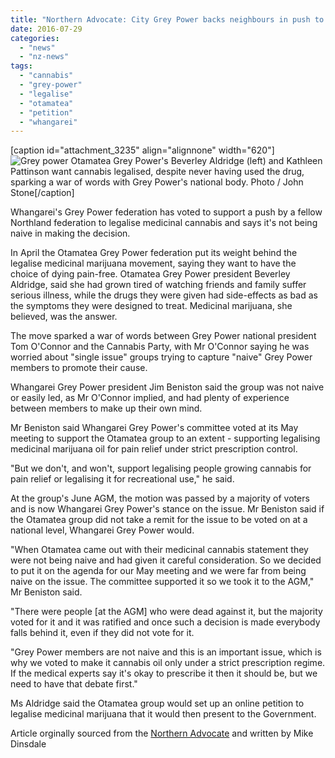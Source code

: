 ```yaml
---
title: "Northern Advocate: City Grey Power backs neighbours in push to legalise medicinal cannabis"
date: 2016-07-29
categories: 
  - "news"
  - "nz-news"
tags: 
  - "cannabis"
  - "grey-power"
  - "legalise"
  - "otamatea"
  - "petition"
  - "whangarei"
---
```


\[caption id="attachment\_3235" align="alignnone" width="620"\]![Grey power](/wp-content/uploads/2016/07/Beverly-Aldridge.jpg) Otamatea Grey Power's Beverley Aldridge (left) and Kathleen Pattinson want cannabis legalised, despite never having used the drug, sparking a war of words with Grey Power's national body. Photo / John Stone\[/caption\]

Whangarei's Grey Power federation has voted to support a push by a fellow Northland federation to legalise medicinal cannabis and says it's not being naive in making the decision.

In April the Otamatea Grey Power federation put its weight behind the legalise medicinal marijuana movement, saying they want to have the choice of dying pain-free. Otamatea Grey Power president Beverley Aldridge, said she had grown tired of watching friends and family suffer serious illness, while the drugs they were given had side-effects as bad as the symptoms they were designed to treat. Medicinal marijuana, she believed, was the answer.

The move sparked a war of words between Grey Power national president Tom O'Connor and the Cannabis Party, with Mr O'Connor saying he was worried about "single issue" groups trying to capture "naive" Grey Power members to promote their cause.

Whangarei Grey Power president Jim Beniston said the group was not naive or easily led, as Mr O'Connor implied, and had plenty of experience between members to make up their own mind.

Mr Beniston said Whangarei Grey Power's committee voted at its May meeting to support the Otamatea group to an extent - supporting legalising medicinal marijuana oil for pain relief under strict prescription control.

"But we don't, and won't, support legalising people growing cannabis for pain relief or legalising it for recreational use," he said.

At the group's June AGM, the motion was passed by a majority of voters and is now Whangarei Grey Power's stance on the issue. Mr Beniston said if the Otamatea group did not take a remit for the issue to be voted on at a national level, Whangarei Grey Power would.

"When Otamatea came out with their medicinal cannabis statement they were not being naive and had given it careful consideration. So we decided to put it on the agenda for our May meeting and we were far from being naive on the issue. The committee supported it so we took it to the AGM," Mr Beniston said.

"There were people \[at the AGM\] who were dead against it, but the majority voted for it and it was ratified and once such a decision is made everybody falls behind it, even if they did not vote for it.

"Grey Power members are not naive and this is an important issue, which is why we voted to make it cannabis oil only under a strict prescription regime. If the medical experts say it's okay to prescribe it then it should be, but we need to have that debate first."

Ms Aldridge said the Otamatea group would set up an online petition to legalise medicinal marijuana that it would then present to the Government.

Article orginally sourced from the [Northern Advocate](http://www.nzherald.co.nz/north-island/news/article.cfm?c_id=1503932&objectid=11682979) and written by Mike Dinsdale

